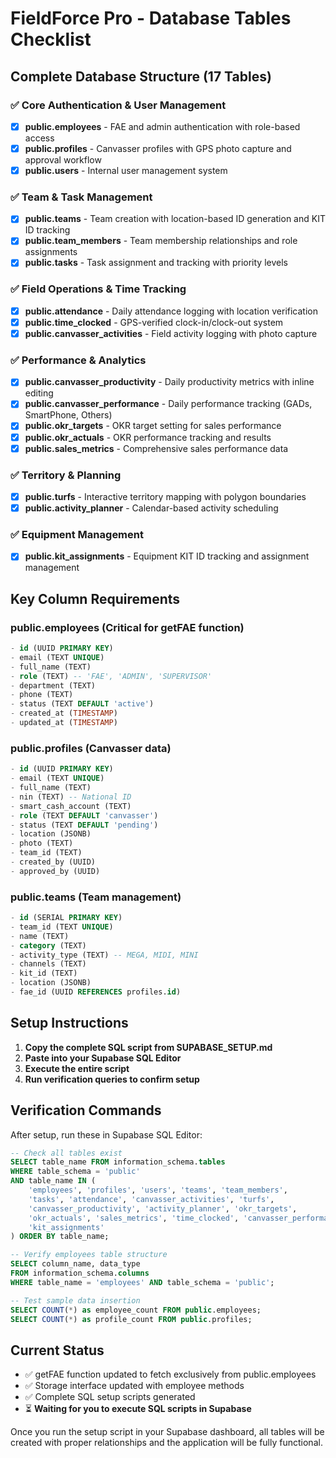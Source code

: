 # FieldForce Pro - Database Tables Checklist

## Complete Database Structure (17 Tables)

### ✅ Core Authentication & User Management
- [x] **public.employees** - FAE and admin authentication with role-based access
- [x] **public.profiles** - Canvasser profiles with GPS photo capture and approval workflow
- [x] **public.users** - Internal user management system

### ✅ Team & Task Management
- [x] **public.teams** - Team creation with location-based ID generation and KIT ID tracking
- [x] **public.team_members** - Team membership relationships and role assignments
- [x] **public.tasks** - Task assignment and tracking with priority levels

### ✅ Field Operations & Time Tracking
- [x] **public.attendance** - Daily attendance logging with location verification
- [x] **public.time_clocked** - GPS-verified clock-in/clock-out system
- [x] **public.canvasser_activities** - Field activity logging with photo capture

### ✅ Performance & Analytics
- [x] **public.canvasser_productivity** - Daily productivity metrics with inline editing
- [x] **public.canvasser_performance** - Daily performance tracking (GADs, SmartPhone, Others)
- [x] **public.okr_targets** - OKR target setting for sales performance
- [x] **public.okr_actuals** - OKR performance tracking and results
- [x] **public.sales_metrics** - Comprehensive sales performance data

### ✅ Territory & Planning
- [x] **public.turfs** - Interactive territory mapping with polygon boundaries
- [x] **public.activity_planner** - Calendar-based activity scheduling

### ✅ Equipment Management
- [x] **public.kit_assignments** - Equipment KIT ID tracking and assignment management

## Key Column Requirements

### public.employees (Critical for getFAE function)
```sql
- id (UUID PRIMARY KEY)
- email (TEXT UNIQUE)
- full_name (TEXT)
- role (TEXT) -- 'FAE', 'ADMIN', 'SUPERVISOR'
- department (TEXT)
- phone (TEXT)
- status (TEXT DEFAULT 'active')
- created_at (TIMESTAMP)
- updated_at (TIMESTAMP)
```

### public.profiles (Canvasser data)
```sql
- id (UUID PRIMARY KEY)
- email (TEXT UNIQUE)
- full_name (TEXT)
- nin (TEXT) -- National ID
- smart_cash_account (TEXT)
- role (TEXT DEFAULT 'canvasser')
- status (TEXT DEFAULT 'pending')
- location (JSONB)
- photo (TEXT)
- team_id (TEXT)
- created_by (UUID)
- approved_by (UUID)
```

### public.teams (Team management)
```sql
- id (SERIAL PRIMARY KEY)
- team_id (TEXT UNIQUE)
- name (TEXT)
- category (TEXT)
- activity_type (TEXT) -- MEGA, MIDI, MINI
- channels (TEXT)
- kit_id (TEXT)
- location (JSONB)
- fae_id (UUID REFERENCES profiles.id)
```

## Setup Instructions

1. **Copy the complete SQL script from SUPABASE_SETUP.md**
2. **Paste into your Supabase SQL Editor**
3. **Execute the entire script**
4. **Run verification queries to confirm setup**

## Verification Commands

After setup, run these in Supabase SQL Editor:

```sql
-- Check all tables exist
SELECT table_name FROM information_schema.tables 
WHERE table_schema = 'public' 
AND table_name IN (
    'employees', 'profiles', 'users', 'teams', 'team_members', 
    'tasks', 'attendance', 'canvasser_activities', 'turfs', 
    'canvasser_productivity', 'activity_planner', 'okr_targets', 
    'okr_actuals', 'sales_metrics', 'time_clocked', 'canvasser_performance',
    'kit_assignments'
) ORDER BY table_name;

-- Verify employees table structure
SELECT column_name, data_type 
FROM information_schema.columns 
WHERE table_name = 'employees' AND table_schema = 'public';

-- Test sample data insertion
SELECT COUNT(*) as employee_count FROM public.employees;
SELECT COUNT(*) as profile_count FROM public.profiles;
```

## Current Status
- ✅ getFAE function updated to fetch exclusively from public.employees
- ✅ Storage interface updated with employee methods
- ✅ Complete SQL setup scripts generated
- ⏳ **Waiting for you to execute SQL scripts in Supabase**

Once you run the setup script in your Supabase dashboard, all tables will be created with proper relationships and the application will be fully functional.